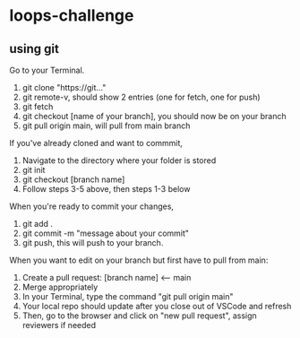 # loops-challenge

## using git
Go to your Terminal.

1. git clone "https://git..."
2. git remote-v, should show 2 entries (one for fetch, one for push)
3. git fetch
4. git checkout [name of your branch], you should now be on your branch
5. git pull origin main, will pull from main branch

If you've already cloned and want to commmit,

1. Navigate to the directory where your folder is stored
2. git init
3. git checkout [branch name]
4. Follow steps 3-5 above, then steps 1-3 below

When you're ready to commit your changes,

1. git add .
2. git commit -m "message about your commit"
3. git push, this will push to your branch.

When you want to edit on your branch but first have to pull from main:

1. Create a pull request: [branch name] <-- main
2. Merge appropriately
3. In your Terminal, type the command "git pull origin main"
4. Your local repo should update after you close out of VSCode and refresh
5. Then, go to the browser and click on "new pull request", assign reviewers if needed
